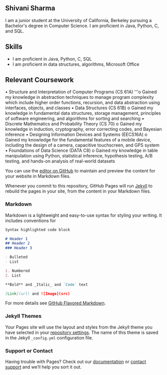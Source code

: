 ## Shivani Sharma

I am a junior student at the University of California, Berkeley pursuing a Bachelor's degree in Computer Science. 
I am proficient in Java, Python, C, and SQL. 

## Skills

- I am proficient in Java, Python, C, SQL
- I am proficient in data structures, algorithms, Microsoft Office


## Relevant Coursework

• Structure and Interpretation of Computer Programs (CS 61A)
    '''o Gained my knowledge in abstraction techniques to manage program complexity which include higher order
      functions, recursion, and data abstraction using interfaces, objects, and classes
• Data Structures (CS 61B) 
    o Gained my knowledge in fundamental data structures, storage management, principles of software
      engineering, and algorithms for sorting and searching
• Discrete Mathematics and Probability Theory (CS 70)
    o Gained my knowledge in induction, cryptography, error correcting codes, and Bayesian inference
• Designing Information Devices and Systems (EECS16A)
    o Gained my knowledge for the fundamental features of a mobile device, including the design of a camera,
      capacitive touchscreen, and GPS system
• Foundations of Data Science (DATA C8)
    o Gained my knowledge in table manipulation using Python, statistical inference, hypothesis testing, A/B
      testing, and hands-on analysis of real-world datasets

You can use the [editor on GitHub](https://github.com/shivanisharma5/shivanisharma5.github.io/edit/main/README.md) to maintain and preview the content for your website in Markdown files.

Whenever you commit to this repository, GitHub Pages will run [Jekyll](https://jekyllrb.com/) to rebuild the pages in your site, from the content in your Markdown files.

### Markdown

Markdown is a lightweight and easy-to-use syntax for styling your writing. It includes conventions for

```markdown
Syntax highlighted code block

# Header 1
## Header 2
### Header 3

- Bulleted
- List

1. Numbered
2. List

**Bold** and _Italic_ and `Code` text

[Link](url) and ![Image](src)
```

For more details see [GitHub Flavored Markdown](https://guides.github.com/features/mastering-markdown/).

### Jekyll Themes

Your Pages site will use the layout and styles from the Jekyll theme you have selected in your [repository settings](https://github.com/shivanisharma5/shivanisharma5.github.io/settings/pages). The name of this theme is saved in the Jekyll `_config.yml` configuration file.

### Support or Contact

Having trouble with Pages? Check out our [documentation](https://docs.github.com/categories/github-pages-basics/) or [contact support](https://support.github.com/contact) and we’ll help you sort it out.
